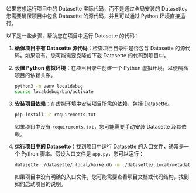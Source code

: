 如果您想运行项目中的 Datasette 实际代码，而不是通过全局安装的 Datasette，您需要确保项目中包含 Datasette 的源代码，并且可以通过 Python 环境直接运行。

以下是一些步骤，帮助您在项目中运行 Datasette 的代码：

1. **确保项目中有 Datasette 源代码**：检查项目目录中是否包含 Datasette 的源代码。如果没有，您可能需要克隆或下载 Datasette 的代码到项目中。

2. **设置 Python 虚拟环境**：在项目目录中创建一个 Python 虚拟环境，以便隔离项目的依赖关系。

   ```bash
   python3 -m venv localdebug
   source localdebug/bin/activate
   ```

3. **安装项目依赖**：在虚拟环境中安装项目所需的依赖，包括 Datasette。

   ```bash
   pip install -r requirements.txt
   ```

   如果项目中没有 `requirements.txt`，您可能需要手动安装 Datasette 及其依赖。

4. **运行项目中的 Datasette**：找到项目中运行 Datasette 的入口文件，通常是一个 Python 脚本。假设入口文件是 `app.py`，您可以运行：

   ```bash
   datasette ./datasette/.local/baike.db -m ./datasette/.local/metadata.json --config ./datasette/.local/datasette.json --reload
   ```

   如果项目中没有明确的入口文件，您可能需要查看项目文档或代码结构，找到如何启动项目的说明。
